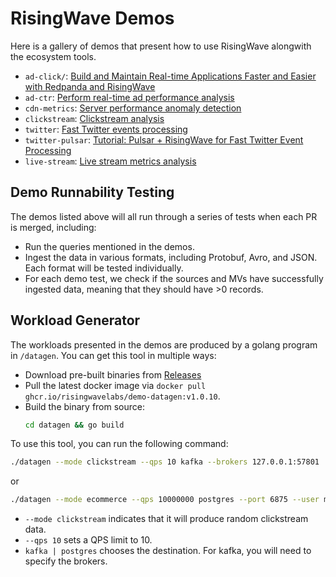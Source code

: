 # RisingWave Demos

Here is a gallery of demos that present how to use RisingWave alongwith the ecosystem tools.

- `ad-click/`: [Build and Maintain Real-time Applications Faster and Easier with Redpanda and RisingWave](https://singularity-data.com/blog/build-with-Redpanda-and-RisingWave)
- `ad-ctr`: [Perform real-time ad performance analysis](https://www.risingwave.dev/docs/latest/real-time-ad-performance-analysis/)
- `cdn-metrics`: [Server performance anomaly detection](https://www.risingwave.dev/docs/latest/server-performance-anomaly-detection/)
- `clickstream`: [Clickstream analysis](https://www.risingwave.dev/docs/latest/clickstream-analysis/)
- `twitter`: [Fast Twitter events processing](https://www.risingwave.dev/docs/latest/fast-twitter-events-processing/)
- `twitter-pulsar`: [Tutorial: Pulsar + RisingWave for Fast Twitter Event Processing](https://www.risingwave.com/blog/tutorial-pulsar-risingwave-for-fast-twitter-events-processing/)
- `live-stream`: [Live stream metrics analysis](https://www.risingwave.dev/docs/latest/live-stream-metrics-analysis/)

## Demo Runnability Testing

The demos listed above will all run through a series of tests when each PR is merged, including:

- Run the queries mentioned in the demos.
- Ingest the data in various formats, including Protobuf, Avro, and JSON. Each format will be tested individually.
- For each demo test, we check if the sources and MVs have successfully ingested data, meaning that they should have >0 records.

## Workload Generator

The workloads presented in the demos are produced by a golang program in `/datagen`. You can get this tool in multiple ways:

- Download pre-built binaries from [Releases](https://github.com/risingwavelabs/risingwave-demo/releases)
- Pull the latest docker image via `docker pull ghcr.io/risingwavelabs/demo-datagen:v1.0.10`.
- Build the binary from source:
  ```sh
  cd datagen && go build
  ```

To use this tool, you can run the following command:

```sh
./datagen --mode clickstream --qps 10 kafka --brokers 127.0.0.1:57801
```

or

```sh
./datagen --mode ecommerce --qps 10000000 postgres --port 6875 --user materialize --db materialize
```

- `--mode clickstream` indicates that it will produce random clickstream data.
- `--qps 10` sets a QPS limit to 10.
- `kafka | postgres` chooses the destination. For kafka, you will need to specify the brokers.
